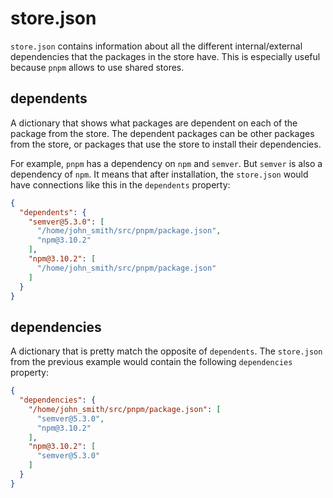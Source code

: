 # store.json

`store.json` contains information about all the different internal/external dependencies that the packages in the store have. This is especially useful because `pnpm` allows to use shared stores.

## dependents

A dictionary that shows what packages are dependent on each of the package from the store. The dependent packages can be other packages from the store, or packages that use the store to install their dependencies.

For example, `pnpm` has a dependency on `npm` and `semver`. But `semver` is also a dependency of `npm`. It means that after installation, the `store.json` would have connections like this in the `dependents` property:

```json
{
  "dependents": {
    "semver@5.3.0": [
      "/home/john_smith/src/pnpm/package.json",
      "npm@3.10.2"
    ],
    "npm@3.10.2": [
      "/home/john_smith/src/pnpm/package.json"
    ]
  }
}
```

## dependencies

A dictionary that is pretty match the opposite of `dependents`. The `store.json` from the previous example would contain the following `dependencies` property:

```json
{
  "dependencies": {
    "/home/john_smith/src/pnpm/package.json": [
      "semver@5.3.0",
      "npm@3.10.2"
    ],
    "npm@3.10.2": [
      "semver@5.3.0"
    ]
  }
}
```
